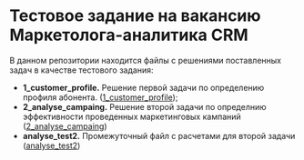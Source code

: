 # Тестовое задание на вакансию Маркетолога-аналитика CRM
В данном репозитории находится файлы с решениями поставленных задач в качестве тестового задания:
- **1_customer_profile.** Решение первой задачи по определению профиля абонента. ([1_customer_profile](https://github.com/jvkovalchuk/Projects/tree/main/auto_price));
- **2_analyse_campaing.** Решение второй задачи по определнию эффективности проведенных маркетинговых кампаний ([2_analyse_campaing](https://github.com/jvkovalchuk/Projects/tree/main/churn_prediction))
- **analyse_test2.** Промежуточный файл с расчетами для второй задачи ([analyse_test2](https://github.com/jvkovalchuk/yandex.praktikum-projects/tree/main/industry_project))
